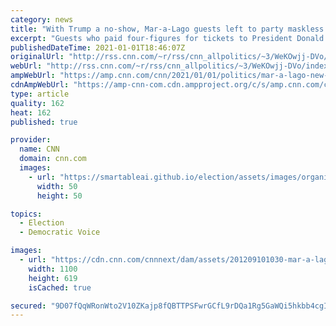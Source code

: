 ```yaml
---
category: news
title: "With Trump a no-show, Mar-a-Lago guests left to party maskless with Rudy Giuliani and Vanilla Ice"
excerpt: "Guests who paid four-figures for tickets to President Donald Trump's annual New Year's Eve party were left to party with his personal attorney Rudy Giuliani, his two adult sons and various figures from the conservative media — none of whom wore masks — after the President made a last-minute decision"
publishedDateTime: 2021-01-01T18:46:07Z
originalUrl: "http://rss.cnn.com/~r/rss/cnn_allpolitics/~3/WeKOwjj-DVo/index.html"
webUrl: "http://rss.cnn.com/~r/rss/cnn_allpolitics/~3/WeKOwjj-DVo/index.html"
ampWebUrl: "https://amp.cnn.com/cnn/2021/01/01/politics/mar-a-lago-new-years-eve/index.html"
cdnAmpWebUrl: "https://amp-cnn-com.cdn.ampproject.org/c/s/amp.cnn.com/cnn/2021/01/01/politics/mar-a-lago-new-years-eve/index.html"
type: article
quality: 162
heat: 162
published: true

provider:
  name: CNN
  domain: cnn.com
  images:
    - url: "https://smartableai.github.io/election/assets/images/organizations/cnn.com-50x50.jpg"
      width: 50
      height: 50

topics:
  - Election
  - Democratic Voice

images:
  - url: "https://cdn.cnn.com/cnnnext/dam/assets/201209101030-mar-a-lago-resort-2018-super-tease.jpg"
    width: 1100
    height: 619
    isCached: true

secured: "9D07fQqWRonWto2V10ZKajp8fQBTTPSFwrGCfL9rDQa1Rg5GaWQi5hkbb4cgIdBzdhmbP43ADhm2L23sFaShfHRvlJuoFQSJWnhpcQ4mwsOmQjrh3PmCgvlQl1UwcW7v0HobAQbkF/dBJmOmaJjq0OYaRbbL17vLRGK+IRmZ5qF6s2anJI7DFNeZ9tn8n0dTqtweeV/I8Z5Os7ErlnGYD7HTj+RpEZFqDPJiRlEqwdbxt1s/4FKGus9OyPXyV/++95HY7M3eObcaUEQMalNISWp30cU5vGtQoF3n9/Fj847vqS/bmB0jspd6Gtl0+x+N+9Dit3XQNCfSvPreL/gkHjPk3ugSsAFynVNSb3DyLuM=;phu5DqWYh8JZv+AeyCIrWw=="
---
```


